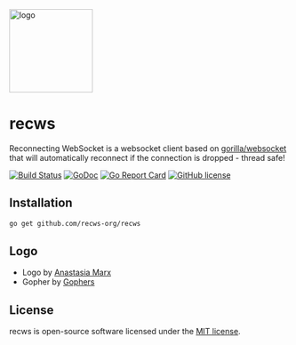 <img width="150" src="https://raw.githubusercontent.com/recws-org/recws/master/recws-logo.png" alt="logo">

# recws

Reconnecting WebSocket is a websocket client based on [gorilla/websocket](https://github.com/gorilla/websocket) that will automatically reconnect if the connection is dropped - thread safe!

[![Build Status](https://travis-ci.com/recws-org/recws.svg?branch=master)](https://travis-ci.com/recws-org/recws)
[![GoDoc](https://godoc.org/github.com/mariuspass/recws?status.svg)](https://godoc.org/github.com/mariuspass/recws)
[![Go Report Card](https://goreportcard.com/badge/github.com/mariuspass/recws)](https://goreportcard.com/report/github.com/mariuspass/recws)
[![GitHub license](https://img.shields.io/github/license/Naereen/StrapDown.js.svg)](https://github.com/Naereen/StrapDown.js/blob/master/LICENSE)

## Installation

```bash
go get github.com/recws-org/recws
```

## Logo

- Logo by [Anastasia Marx](https://www.behance.net/AnastasiaMarx)  
- Gopher by [Gophers](https://github.com/egonelbre/gophers) 

## License

recws is open-source software licensed under the [MIT license](https://opensource.org/licenses/MIT).